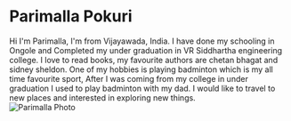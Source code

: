 # Parimalla Pokuri
Hi I'm Parimalla, I'm from Vijayawada, India. I have done my schooling in Ongole and Completed my under graduation in VR Siddhartha engineering college. I love to read books, my favourite authors are chetan bhagat and sidney sheldon. One of my hobbies is playing badminton which is my all time favourite sport, After I was coming from my college in under graduation I used to play badminton with my dad. I would like to travel to new places and interested in exploring new things.<br>
![Parimalla Photo](https://user-images.githubusercontent.com/98131640/152076310-2122c32b-abff-4166-9953-c4f5c2ea5c49.jpeg)
